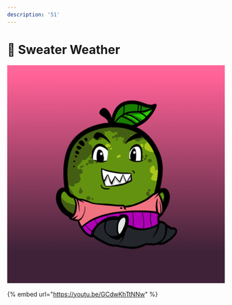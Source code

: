 ```yaml
---
description: '51'
---
```


# 🥶 Sweater Weather

![](../../../.gitbook/assets/mh4447.png)

{% embed url="https://youtu.be/GCdwKhTtNNw" %}
